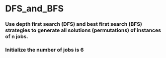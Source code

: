 # DFS_and_BFS
### Use depth first search (DFS) and best first search (BFS) strategies to generate all solutions (permutations) of instances of n jobs.
### Initialize the number of jobs is 6
